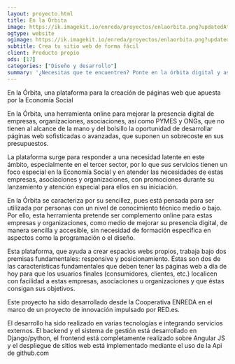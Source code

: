 ```yaml
---
layout: proyecto.html
title: En la Órbita
image: https://ik.imagekit.io/enreda/proyectos/enlaorbita.png?updatedAt=1700671432530
ogtype: website
ogimage: https://ik.imagekit.io/enreda/proyectos/enlaorbita.png?updatedAt=1700671432530
subtitle: Crea tu sitio web de forma fácil
client: Producto propio
ods: [17]
categories: ["Diseño y desarrollo"]
summary: '¿Necesitas que te encuentren? Ponte en la órbita digital y asume el control de tu empresa u organización en internet. En la órbita es una herramienta online para mejorar la presencia digital de empresas y organizaciones. Tu entidad en la red de forma sencilla, accesible y profesional.'
---
```


En la Órbita, una plataforma para la creación de páginas web que apuesta por la Economía Social

En la Órbita, una herramienta online para mejorar la presencia digital de empresas, organizaciones, asociaciones, así como PYMES y ONGs, que no tienen al alcance de la mano y del bolsillo la oportunidad de desarrollar páginas web sofisticadas o avanzadas, que suponen un sobrecoste en sus presupuestos.

La plataforma surge para responder a una necesidad latente en este ámbito, especialmente en el tercer sector, por lo que sus servicios tienen un foco especial en la Economía Social y en atender las necesidades de estas empresas, asociaciones y organizaciones, con promociones durante su lanzamiento y atención especial para ellos en su iniciación.

En la Órbita se caracteriza por su sencillez, pues está pensada para ser utilizada por personas con un nivel de conocimiento técnico medio o bajo. Por ello, esta herramienta pretende ser complemento online para estas empresas y organizaciones, como medio de mejorar su presencia digital, de manera sencilla y accesible, sin necesidad de formación específica en aspectos como la programación o el diseño.

Esta plataforma, que ayuda a crear espacios webs propios, trabaja bajo dos premisas fundamentales: responsive y posicionamiento. Éstas son dos de las características fundamentales que deben tener las páginas web a día de hoy para que los usuarios finales (consumidores, clientes, etc.) localicen con facilidad a estas empresas, asociaciones u organizaciones y que éstas consigan sus objetivos.

Este proyecto ha sido desarrollado desde la Cooperativa ENREDA en el marco de un proyecto de innovación impulsado por RED.es. 

El desarrollo ha sido realizado en varias tecnologías e integrando servicios externos. El backend y el sistema de gestión está desarrollado en Django/python, el frontend está completamente realizado sobre Angular JS y el despliegue de sitios web está implementado mediante el uso de la Api de github.com   
